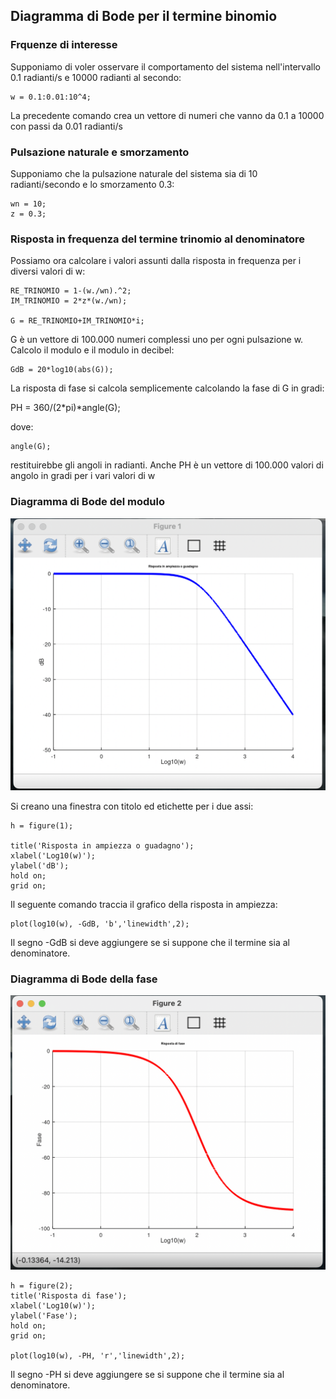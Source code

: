 ## Diagramma di Bode per il termine binomio 

### Frquenze di interesse

Supponiamo di voler osservare il comportamento del sistema nell'intervallo 0.1 radianti/s e 10000 radianti al secondo:

    w = 0.1:0.01:10^4;

La precedente comando crea un vettore di numeri che vanno da 0.1 a 10000 con passi da 0.01 radianti/s

### Pulsazione naturale e smorzamento

Supponiamo che la pulsazione naturale del sistema sia di 10 radianti/secondo e lo smorzamento 0.3:

    wn = 10;
    z = 0.3;

### Risposta in frequenza del termine trinomio al denominatore

Possiamo ora calcolare i valori assunti dalla risposta in frequenza per i diversi valori di w:

    RE_TRINOMIO = 1-(w./wn).^2;
    IM_TRINOMIO = 2*z*(w./wn);

    G = RE_TRINOMIO+IM_TRINOMIO*i;

G è un vettore di 100.000 numeri complessi uno per ogni pulsazione w. Calcolo il modulo e il modulo in decibel:

    GdB = 20*log10(abs(G));

La risposta di fase si calcola semplicemente calcolando la fase di G in gradi:

PH = 360/(2*pi)*angle(G);

dove:

    angle(G);

restituirebbe gli angoli in radianti. Anche PH è un vettore di 100.000 valori di angolo in gradi per i vari valori di w

### Diagramma di Bode del modulo 

![This is an image](https://github.com/davidedifilippo/bode_trace_matlab_scripts/blob/main/Binomial_term/binomio_ampiezza_dB.png)

Si creano una finestra con titolo ed etichette per i due assi:

    h = figure(1);

    title('Risposta in ampiezza o guadagno');
    xlabel('Log10(w)');
    ylabel('dB');
    hold on;
    grid on;


Il seguente comando traccia il grafico della risposta in ampiezza:

    plot(log10(w), -GdB, 'b','linewidth',2);

Il segno -GdB si deve aggiungere se si suppone che il termine sia al denominatore.

### Diagramma di Bode della fase

![This is an image](https://github.com/davidedifilippo/bode_trace_matlab_scripts/blob/main/Binomial_term/Binomio_fase.png)

    h = figure(2);
    title('Risposta di fase');
    xlabel('Log10(w)');
    ylabel('Fase');
    hold on;
    grid on;

    plot(log10(w), -PH, 'r','linewidth',2);

Il segno -PH si deve aggiungere se si suppone che il termine sia al denominatore.


